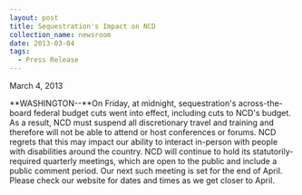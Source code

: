 ```yaml
---
layout: post
title: Sequestration's Impact on NCD
collection_name: newsroom
date: 2013-03-04
tags:
  - Press Release
---
```


March 4, 2013

**W﻿ASHINGTON--**On Friday, at midnight, sequestration's across-the-board federal budget cuts went into effect, including cuts to NCD's budget. As a result, NCD must suspend all discretionary travel and training and therefore will not be able to attend or host conferences or forums. NCD regrets that this may impact our ability to interact in-person with people with disabilities around the country. NCD will continue to hold its statutorily-required quarterly meetings, which are open to the public and include a public comment period. Our next such meeting is set for the end of April. Please check our website for dates and times as we get closer to April.
